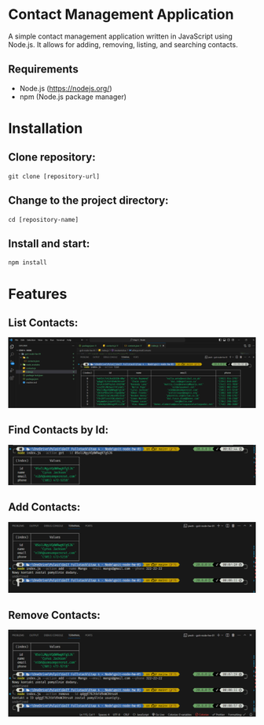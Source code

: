 
# Contact Management Application

A simple contact management application written in JavaScript using Node.js. It allows for adding, removing, listing, and searching contacts.

## Requirements

- Node.js (https://nodejs.org/)
- npm (Node.js package manager)

# Installation
## Clone repository:
```shell
git clone [repository-url]
```
## Change to the project directory:
```shell
cd [repository-name]

```
## Install and start:
```shell
npm install
```
# Features
## List Contacts:
![Contact List](./images/contacts_list.png)

## Find Contacts by Id:
![Find Contacts](./images/find_cont.png)

## Add Contacts:
![Add Contacts](./images/add_cont.png)

## Remove Contacts:
![Remove Contacts](./images/rem_cont.png)
